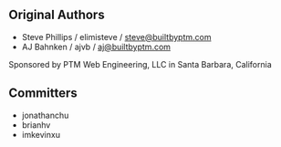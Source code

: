 ## Original Authors

* Steve Phillips / elimisteve / steve@builtbyptm.com
* AJ Bahnken / ajvb / aj@builtbyptm.com

Sponsored by PTM Web Engineering, LLC in Santa Barbara, California

## Committers

* jonathanchu
* brianhv
* imkevinxu
